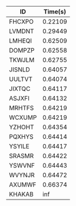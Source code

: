 |ID|Time(s)|
|-|-|
|FHCXPO|0.22109|
|LVMDNT|0.29449|
|LMHEQI|0.62509|
|DOMPZP|0.62558|
|TKWJLM|0.62755|
|JISNLD|0.64057|
|UULTVT|0.64074|
|JIXTQC|0.64117|
|ASJXFI|0.64132|
|MRHTFS|0.64219|
|WCXUMP|0.64219|
|YZHOHT|0.64354|
|PQXHYS|0.64414|
|YSYILE|0.64417|
|SRASMR|0.64422|
|YSWVNF|0.64443|
|WVYNJR|0.64472|
|AXUMWF|0.66374|
|KHAKAB|inf|
